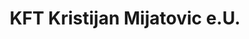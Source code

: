 ---
title: "KFT Kristijan Mijatovic e.U."
url: /leoben/kft-kristijan-mijatovic-e-u/
shop: Autowerkstatt
---